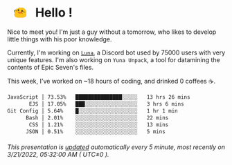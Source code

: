 <h1>   <img src="./spoink.gif" style="vertical-align:middle;" width="30px">   Hello ! </h1>

Nice to meet you! I'm just a guy without a tomorrow, who likes to develop little things with his poor knowledge.

Currently, I'm working on <a href='https://github.com/Asgarrrr/Luna'>`Luna`</a>, a Discord bot used by 75000 users with very unique features. I'm also working on `Yuna Unpack`, a tool for datamining the contents of Epic Seven's files.

This week, I've worked on ~18 hours of coding, and drinked 0 coffees ☕.

```
JavaScript │ 73.53%   ███████████████░░░░░   13 hrs 26 mins
       EJS │ 17.05%   ███░░░░░░░░░░░░░░░░░   3 hrs 6 mins
Git Config │ 5.64%    █░░░░░░░░░░░░░░░░░░░   1 hr 1 min
      Bash │ 2.01%    ░░░░░░░░░░░░░░░░░░░░   22 mins
       CSS │ 1.21%    ░░░░░░░░░░░░░░░░░░░░   13 mins
      JSON │ 0.51%    ░░░░░░░░░░░░░░░░░░░░   5 mins
```

###### This presentation is [updated](https://github.com/Asgarrrr) automatically every 5 minute, most recently on 3/21/2022, 05:32:00 AM ( UTC±0 ).